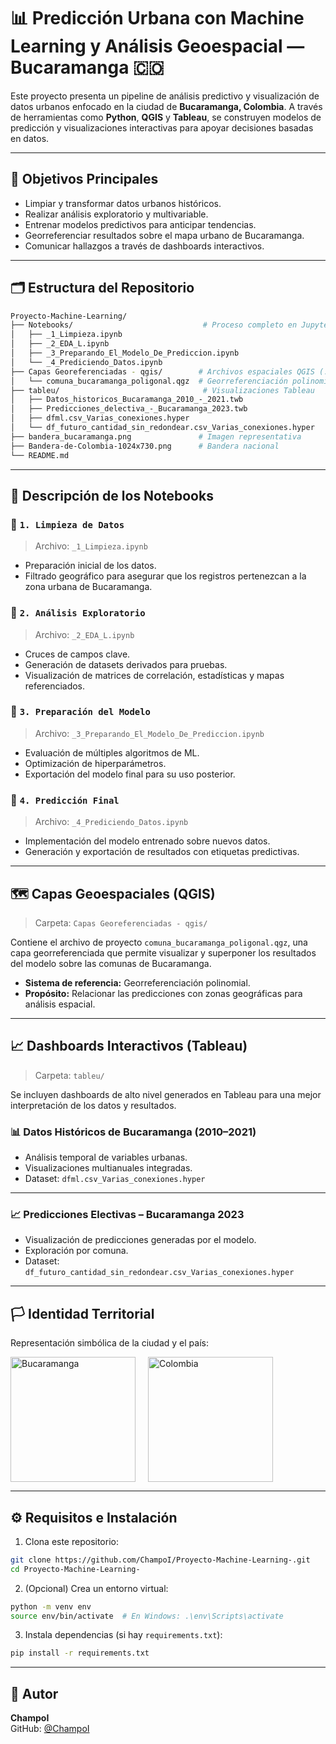 # 📊 Predicción Urbana con Machine Learning y Análisis Geoespacial — Bucaramanga 🇨🇴

Este proyecto presenta un pipeline de análisis predictivo y visualización de datos urbanos enfocado en la ciudad de **Bucaramanga, Colombia**. A través de herramientas como **Python**, **QGIS** y **Tableau**, se construyen modelos de predicción y visualizaciones interactivas para apoyar decisiones basadas en datos.

---

## 🧠 Objetivos Principales

- Limpiar y transformar datos urbanos históricos.
- Realizar análisis exploratorio y multivariable.
- Entrenar modelos predictivos para anticipar tendencias.
- Georreferenciar resultados sobre el mapa urbano de Bucaramanga.
- Comunicar hallazgos a través de dashboards interactivos.

---

## 🗂 Estructura del Repositorio

```bash
Proyecto-Machine-Learning/
├── Notebooks/                             # Proceso completo en Jupyter Notebooks
│   ├── _1_Limpieza.ipynb
│   ├── _2_EDA_L.ipynb
│   ├── _3_Preparando_El_Modelo_De_Prediccion.ipynb
│   └── _4_Prediciendo_Datos.ipynb
├── Capas Georeferenciadas - qgis/        # Archivos espaciales QGIS (.qgz, .shp, etc.)
│   └── comuna_bucaramanga_poligonal.qgz  # Georreferenciación polinomial
├── tableu/                                # Visualizaciones Tableau
│   ├── Datos_historicos_Bucaramanga_2010_-_2021.twb
│   ├── Predicciones_delectiva_-_Bucaramanga_2023.twb
│   ├── dfml.csv_Varias_conexiones.hyper
│   └── df_futuro_cantidad_sin_redondear.csv_Varias_conexiones.hyper
├── bandera_bucaramanga.png               # Imagen representativa
├── Bandera-de-Colombia-1024x730.png      # Bandera nacional
└── README.md
```

---

## 📘 Descripción de los Notebooks

### 🔹 `1. Limpieza de Datos`
> Archivo: `_1_Limpieza.ipynb`

- Preparación inicial de los datos.
- Filtrado geográfico para asegurar que los registros pertenezcan a la zona urbana de Bucaramanga.

### 🔹 `2. Análisis Exploratorio`
> Archivo: `_2_EDA_L.ipynb`

- Cruces de campos clave.
- Generación de datasets derivados para pruebas.
- Visualización de matrices de correlación, estadísticas y mapas referenciados.

### 🔹 `3. Preparación del Modelo`
> Archivo: `_3_Preparando_El_Modelo_De_Prediccion.ipynb`

- Evaluación de múltiples algoritmos de ML.
- Optimización de hiperparámetros.
- Exportación del modelo final para su uso posterior.

### 🔹 `4. Predicción Final`
> Archivo: `_4_Prediciendo_Datos.ipynb`

- Implementación del modelo entrenado sobre nuevos datos.
- Generación y exportación de resultados con etiquetas predictivas.

---

## 🗺️ Capas Geoespaciales (QGIS)

> Carpeta: `Capas Georeferenciadas - qgis/`

Contiene el archivo de proyecto `comuna_bucaramanga_poligonal.qgz`, una capa georreferenciada que permite visualizar y superponer los resultados del modelo sobre las comunas de Bucaramanga.

- **Sistema de referencia:** Georreferenciación polinomial.
- **Propósito:** Relacionar las predicciones con zonas geográficas para análisis espacial.

---

## 📈 Dashboards Interactivos (Tableau)

> Carpeta: `tableu/`

Se incluyen dashboards de alto nivel generados en Tableau para una mejor interpretación de los datos y resultados.

### 📊 Datos Históricos de Bucaramanga (2010–2021)
- Análisis temporal de variables urbanas.
- Visualizaciones multianuales integradas.
- Dataset: `dfml.csv_Varias_conexiones.hyper`

---

### 📈 Predicciones Electivas – Bucaramanga 2023
- Visualización de predicciones generadas por el modelo.
- Exploración por comuna.
- Dataset: `df_futuro_cantidad_sin_redondear.csv_Varias_conexiones.hyper`

---

## 🏳️ Identidad Territorial

Representación simbólica de la ciudad y el país:

<div style="display: flex; gap: 20px;">
  <img src="bandera_bucaramanga.png" alt="Bucaramanga" width="200"/>
  <img src="Bandera-de-Colombia-1024x730.png" alt="Colombia" width="200"/>
</div>

---

## ⚙️ Requisitos e Instalación

1. Clona este repositorio:
```bash
git clone https://github.com/ChampoI/Proyecto-Machine-Learning-.git
cd Proyecto-Machine-Learning-
```

2. (Opcional) Crea un entorno virtual:
```bash
python -m venv env
source env/bin/activate  # En Windows: .\env\Scripts\activate
```

3. Instala dependencias (si hay `requirements.txt`):
```bash
pip install -r requirements.txt
```
---

## 👤 Autor

**ChampoI**  
GitHub: [@ChampoI](https://github.com/ChampoI)
